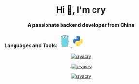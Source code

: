 
<h1 align="center">Hi 👋, I'm cry</h1>
<h3 align="center">A passionate backend developer from China</h3>

<h3 align="left">Languages and Tools: <a href="https://golang.org" target="_blank" rel="noreferrer"> <img src="https://raw.githubusercontent.com/devicons/devicon/master/icons/go/go-original.svg" alt="go" width="40" height="40"/> </a> <a href="https://www.python.org" target="_blank" rel="noreferrer"> <img src="https://raw.githubusercontent.com/devicons/devicon/master/icons/python/python-original.svg" alt="python" width="40" height="40"/> </h3>
<div id="title" align=center>
<p><img align="center" src="https://github-readme-stats.vercel.app/api/top-langs?username=cryacry&show_icons=true&locale=en&layout=compact" alt="cryacry" /></p>

<p>&nbsp;<img align="center" src="https://github-readme-stats.vercel.app/api?username=cryacry&show_icons=true&locale=en" alt="cryacry" /></p>

<p><img align="center" src="https://github-readme-streak-stats.herokuapp.com/?user=cryacry&" alt="cryacry" /></p>
</div>
